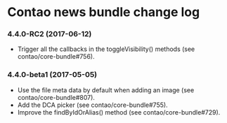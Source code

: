 # Contao news bundle change log

### 4.4.0-RC2 (2017-06-12)

 * Trigger all the callbacks in the toggleVisibility() methods (see contao/core-bundle#756).

### 4.4.0-beta1 (2017-05-05)

 * Use the file meta data by default when adding an image (see contao/core-bundle#807).
 * Add the DCA picker (see contao/core-bundle#755).
 * Improve the findByIdOrAlias() method (see contao/core-bundle#729).
